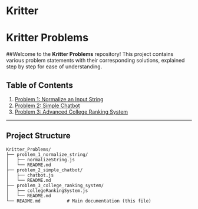 # Kritter
# Kritter Problems

##Welcome to the **Kritter Problems** repository! This project contains various problem statements with their corresponding solutions, explained step by step for ease of understanding.

## Table of Contents


1. [Problem 1: Normalize an Input String](./problem_1_normalize_string/README.md)
2. [Problem 2: Simple Chatbot](./problem_2_simple_chatbot/README.md)
3. [Problem 3: Advanced College Ranking System](./problem_3_college_ranking_system/README.md)

---

## Project Structure

```plaintext
Kritter_Problems/
├── problem_1_normalize_string/
│   ├── normalizeString.js
│   └── README.md
├── problem_2_simple_chatbot/
│   ├── chatbot.js
│   └── README.md
├── problem_3_college_ranking_system/
│   ├── collegeRankingSystem.js
│   └── README.md
└── README.md          # Main documentation (this file)
